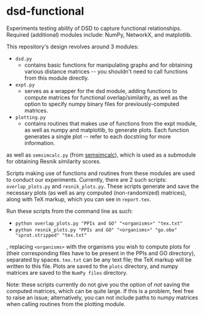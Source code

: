# dsd-functional
Experiments testing ability of DSD to capture functional relationships. Required (additional) modules include: NumPy, NetworkX, and matplotlib.

This repository's design revolves around 3 modules:
* `dsd.py`
  * contains basic functions for manipulating graphs and for obtaining various distance matrices -- you shouldn't need to call functions from this module directly.
* `expt.py`
  * serves as a wrapper for the dsd module, adding functions to compute matrices for functional overlap/similarity, as well as the option to specify numpy binary files for previously-computed matrices.
* `plotting.py`
  * contains routines that makes use of functions from the expt module, as well as numpy and matplotlib, to generate plots. Each function generates a single plot -- refer to each docstring for more information.

as well as `semsimcalc.py` (from [semsimcalc](https://github.com/TuftsBCB/semsimcalc)), which is used as a submodule for obtaining Resnik similarity scores.

Scripts making use of functions and routines from these modules are used to conduct our experiments. Currently, there are 2 such scripts: `overlap_plots.py` and `resnik_plots.py`. These scripts generate and save the necessary plots (as well as any computed (non-randomized) matrices), along with TeX markup, which you can see in `report.tex`.

Run these scripts from the command line as such:
* `python overlap_plots.py "PPIs and GO" "<organisms>" "tex.txt"`
* `python resnik_plots.py "PPIs and GO" "<organisms>" "go.obo" "sprot.stripped" "tex.txt"`

, replacing `<organisms>` with the organisms you wish to compute plots for (their corresponding files have to be present in the PPIs and GO directory), separated by spaces. `tex.txt` can be any text file; the TeX markup will be written to this file. Plots are saved to the `plots` directory, and numpy matrices are saved to the `NumPy files` directory.

Note: these scripts currently do not give you the option of *not* saving the computed matrices, which can be quite large. If this is a problem, feel free to raise an issue; alternatively, you can not include paths to numpy matrices when calling routines from the plotting module.
